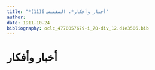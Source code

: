 ```yaml
---
title: "*أخبار وأفكار*. المقتبس 6(11)"
author: 
date: 1911-10-24
bibliography: oclc_4770057679-i_70-div_12.d1e3506.bib
---
```




#  أخبار وأفكار 


